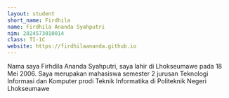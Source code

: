 ```yaml
---
layout: student
short_name: Firdhila
name: Firdhila Ananda Syahputri
nim: 2024573010014
class: TI-1C
website: https://firdhilaananda.github.io
---
```

Nama saya Firhdila Ananda Syahputri, saya lahir di Lhokseumawe pada 18 Mei 2006. Saya merupakan mahasiswa semester 2 jurusan Teknologi Informasi dan Komputer prodi Teknik Informatika di Politeknik Negeri Lhokseumawe 
        
